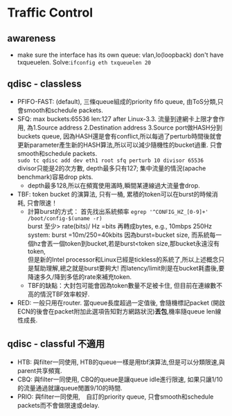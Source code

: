 # Traffic Control

## awareness
* make sure the interface has its own queue: vlan,lo(loopback) don't have txqueuelen. Solve:`ifconfig eth txqueuelen 20`

## qdisc - classless
* PFIFO-FAST: (default), 三條queue組成的priority fifo queue, 由ToS分類,只會smooth和schedule packets.
* SFQ: max buckets:65536 len:127 after Linux-3.3. 流量到達網卡上限才會作用,
為1.Source address 2.Destination address 3.Source port做HASH分到buckets queue, 
因為HASH還是會有conflict,所以每過了perturb時間後就會更新parameter產生新的HASH算法,所以可以減少隨機性的bucket過重.
只會smooth和schedule packets.  
`sudo tc qdisc add dev eth1 root sfq perturb 10 divisor 65536`  
divisor只能是2的次方數, depth最多只有127; 集中流量的情況(apache benchmark)容易drop pkts. 
  * depth最多128,所以在頻寬使用滿時,瞬間某連線過大流量會drop.
* TBF: token bucket 的演算法, 只有一桶, 累積的token可以在burst的時候消耗, 只會限速！  
  * 計算burst的方式： 首先找出系統頻率 
`egrep '^CONFIG_HZ_[0-9]+' /boot/config-$(uname -r)`  
burst 至少> rate(bits)/ Hz =bits 再轉成bytes, e.g., 10mbps  250Hz system: burst =10m/250=40kbits 因為burst=bucket size,
而系統每一個hz會丟一個token到bucket,若是burst<token size,那bucket永遠沒有token,  
但是新的Intel processor和Linux已經是tickless的系統了,所以上述概念只是幫助理解,總之就是burst要夠大!
而latency/limit則是在bucket耗盡後,要降速多久/降到多低的rate來補充token. 
  * TBF的缺點：大封包可能會因為token數量不足被卡住, 但目前在連線數不高的情況TBF效率較好.
* RED: 一般只用在router. 當queue長度超過一定值後, 會隨機標記packet (開啟ECN的後會在packet附加此選項告知對方網路狀況)**丟包**,機率隨queue len線性成長.

## qdisc - classful 不適用
* HTB: 與filter一同使用, HTB的queue一樣是用tbf演算法,但是可以分類限速,與parent共享頻寬.
* CBQ: 與filter一同使用, CBQ的queue是讓queue idle進行限速, 如果只讓1/10的流量通過就讓queue閒置9/10的時間.
* PRIO: 與filter一同使用,　自訂的priority queue, 只會smooth和schedule packets而不會做限速或delay.
